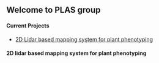 ## Welcome to PLAS group

#### Current Projects

+ [2D Lidar based mapping system for plant phenotyping](#2d-lidar-based-mapping-system)



<a name="2d-lidar-based-mapping-system"></a>
#### 2D lidar based mapping system for plant phenotyping
